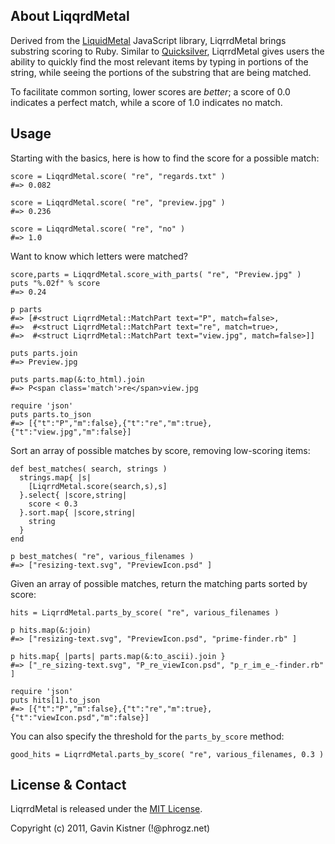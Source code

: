 ## About LiqqrdMetal

Derived from the [LiquidMetal](https://github.com/rmm5t/liquidmetal)
JavaScript library, LiqrrdMetal brings substring scoring to Ruby.
Similar to [Quicksilver](http://qsapp.com/), LiqrrdMetal gives users the ability
to quickly find the most relevant items by typing in portions of the string, while
seeing the portions of the substring that are being matched.

To facilitate common sorting, lower scores are _better_;
a score of 0.0 indicates a perfect match, while a score of 1.0 indicates no match.


## Usage

Starting with the basics, here is how to find the score for a possible match:

    score = LiqqrdMetal.score( "re", "regards.txt" )
    #=> 0.082
    
    score = LiqqrdMetal.score( "re", "preview.jpg" )
    #=> 0.236

    score = LiqqrdMetal.score( "re", "no" )
    #=> 1.0

Want to know which letters were matched?

    score,parts = LiqqrdMetal.score_with_parts( "re", "Preview.jpg" )
    puts "%.02f" % score
    #=> 0.24

    p parts
    #=> [#<struct LiqrrdMetal::MatchPart text="P", match=false>,
    #=>  #<struct LiqrrdMetal::MatchPart text="re", match=true>,
    #=>  #<struct LiqrrdMetal::MatchPart text="view.jpg", match=false>]]

    puts parts.join
    #=> Preview.jpg

    puts parts.map(&:to_html).join
    #=> P<span class='match'>re</span>view.jpg

    require 'json'
    puts parts.to_json
    #=> [{"t":"P","m":false},{"t":"re","m":true},{"t":"view.jpg","m":false}]

Sort an array of possible matches by score, removing low-scoring items:

    def best_matches( search, strings )
      strings.map{ |s|
        [LiqrrdMetal.score(search,s),s]
      }.select{ |score,string|
        score < 0.3
      }.sort.map{ |score,string|
        string
      }
    end

    p best_matches( "re", various_filenames )
    #=> ["resizing-text.svg", "PreviewIcon.psd" ]

Given an array of possible matches, return the matching parts sorted by score:

    hits = LiqrrdMetal.parts_by_score( "re", various_filenames )

    p hits.map(&:join)
    #=> ["resizing-text.svg", "PreviewIcon.psd", "prime-finder.rb" ]

    p hits.map{ |parts| parts.map(&:to_ascii).join }
    #=> ["_re_sizing-text.svg", "P_re_viewIcon.psd", "p_r_im_e_-finder.rb" ]

    require 'json'
    puts hits[1].to_json
    #=> [{"t":"P","m":false},{"t":"re","m":true},{"t":"viewIcon.psd","m":false}]

You can also specify the threshold for the `parts_by_score` method:

    good_hits = LiqrrdMetal.parts_by_score( "re", various_filenames, 0.3 )


## License & Contact

LiqrrdMetal is released under the [MIT License](http://www.opensource.org/licenses/mit-license.php).

Copyright (c) 2011, Gavin Kistner (!@phrogz.net)


